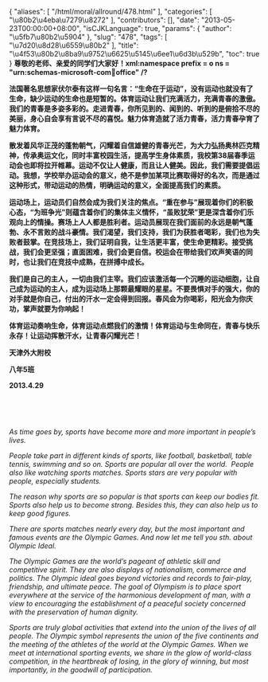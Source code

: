 {
    "aliases": [
        "/html/moral/allround/478.html"
    ],
    "categories": [
        "\u80b2\u4eba\u7279\u8272"
    ],
    "contributors": [],
    "date": "2013-05-23T00:00:00+08:00",
    "isCJKLanguage": true,
    "params": {
        "author": "\u5fb7\u80b2\u5904"
    },
    "slug": "478",
    "tags": [
        "\u7d20\u8d28\u6559\u80b2"
    ],
    "title": "\u4f53\u80b2\u8ba9\u9752\u6625\u5145\u6ee1\u6d3b\u529b",
    "toc": true
}
**尊敬的老师、亲爱的同学们大家好！xml:namespace prefix = o ns = "urn:schemas-microsoft-com:office:office" /?**

**法国著名思想家伏尔泰有这样一句名言：“生命在于运动”，没有运动也就没有了生命，缺少运动的生命也是短暂的。体育运动让我们充满活力，充满青春的激傲。我们的青春是多姿多彩的。走进青春，你所见到的、闻到的、听到的是俯拾不尽的美丽，身心自会享有言说不尽的喜悦。魅力体育造就了活力青春，活力青春孕育了魅力体育。**

**散发着风华正茂的蓬勃朝气，闪耀着自信雄健的青春光芒，为大力弘扬奥林匹克精神，传承奥运文化，同时丰富校园生活，提高学生身体素质，我校第38届春季运动会也即将拉开帷幕。运动不仅让人健康，而且让人健美。因此，我们需要提倡运动。我想，学校举办运动会的意义，绝不是参加某项比赛取得好的名次，而是通过这种形式，带动运动的热情，明确运动的意义，全面提高我们的素质。** 

**运动场上，运动员们自然会成为我们关注的焦点。“重在参与”展现着你们的积极心态，“为班争光”则蕴含着你们的集体主义情怀，“虽败犹荣”更是深含着你们乐观向上的情操。赛场上人人都是胜利者。运动员展现在我们面前的永远是朝气蓬勃、永不言败的战斗豪情。我们渴望，我们支持，我们为获胜者喝彩，我们也为失败者鼓掌。在竞技场上，我们证明自我，让生活更丰富，使生命更精彩。接受挑战，我们会更坚强；直面困难，我们会更自信。校运会在带给我们欢声笑语的同时，也让我们在竞技中成熟，在拼搏中成长。**

**我们是自己的主人，一切由我们主宰。我们应该激活每一个沉睡的运动细胞，让自己成为运动的主人，成为运动场上那颗最耀眼的星星。不要畏惧对手的强大，你的对手就是你自己，付出的汗水一定会得到回报。春风会为你喝彩，阳光会为你庆功，掌声就要为你响起！**

**体育运动奏响生命，体育运动点燃我们的激情！体育运动与生命同在，青春与快乐永存！让运动挥散汗水，让青春闪耀光芒！**

**天津外大附校**

**八年5班**

**2013.4.29**

 

 

 *As time goes by, sports have become more and more important in people’s lives.*

*People take part in different kinds of sports, like football, basketball, table tennis, swimming and so on. Sports are popular all over the world.  People also like watching sports matches. Sports stars are very popular with people, especially students.*

*The reason why sports are so popular is that sports can keep our bodies fit. Sports also help us to become strong. Besides this, they can also help us to keep good figures.*

*There are sports matches nearly every day, but the most important and famous events are the Olympic Games. And now let me tell you sth. about Olympic Ideal.*

*The Olympic Games are the world’s pageant of athletic skill and competitive spirit. They are also displays of nationalism, commerce and politics. The Olympic ideal goes beyond victories and records to fair-play, friendship, and ultimate peace. The goal of Olympism is to place sport everywhere at the service of the harmonious development of man, with a view to encouraging the establishment of a peaceful society concerned with the preservation of human dignity.*

*Sports are truly global activities that extend into the union of the lives of all people. The Olympic symbol represents the union of the five continents and the meeting of the athletes of the world at the Olympic Games. When we meet at international sporting events, we share in the glow of world-class competition, in the heartbreak of losing, in the glory of winning, but most importantly, in the goodwill of participation.* 

 
